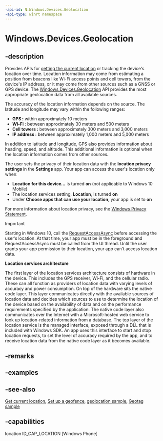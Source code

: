 ```yaml
---
-api-id: N:Windows.Devices.Geolocation
-api-type: winrt namespace
---
```


# Windows.Devices.Geolocation

## -description

Provides APIs for [getting the current location](http://msdn.microsoft.com/library/24dc9a41-8cc1-48b0-bc6d-24bf571afcc8) or tracking the device's location over time. Location information may come from estimating a position from beacons like Wi-Fi access points and cell towers, from the device's IP address, or it may come from other sources such as a GNSS or GPS device. The [Windows.Devices.Geolocation](windows_devices_geolocation.md) API provides the most appropriate geolocation data from all available sources.

The accuracy of the location information depends on the source. The latitude and longitude may vary within the following ranges:

+ **GPS :** within approximately 10 meters
+ **Wi-Fi :** between approximately 30 meters and 500 meters
+ **Cell towers :** between approximately 300 meters and 3,000 meters
+ **IP address :** between approximately 1,000 meters and 5,000 meters

In addition to latitude and longitude, GPS also provides information about heading, speed, and altitude. This additional information is optional when the location information comes from other sources.

The user sets the privacy of their location data with the **location privacy settings** in the **Settings** app. Your app can access the user's location only when:

+ **Location for this device...** is turned **on** (not applicable to Windows 10 Mobile)
+ The location services setting, **Location**, is turned **on**
+ Under **Choose apps that can use your location**, your app is set to **on**

For more information about location privacy, see the [Windows Privacy Statement](http://go.microsoft.com/fwlink/p/?LinkId=521839).

> [!IMPORTANT]
> Starting in Windows 10, call the [RequestAccessAsync](geolocator_requestaccessasync.md) before accessing the user’s location. At that time, your app must be in the foreground and RequestAccessAsync must be called from the UI thread. Until the user grants your app permission to their location, your app can't access location data.

**Location services architecture**

The first layer of the location services architecture consists of hardware in the device. This includes the GPS receiver, Wi-Fi, and the cellular radio. These can all function as providers of location data with varying levels of accuracy and power consumption. On top of the hardware sits the native code layer. This layer communicates directly with the available sources of location data and decides which sources to use to determine the location of the device based on the availability of data and on the performance requirements specified by the application. The native code layer also communicates over the Internet with a Microsoft-hosted web service to look up location-related information from a database. The top layer of the location service is the managed interface, exposed through a DLL that is included with Windows SDK. An app uses this interface to start and stop location requests, to set the level of accuracy required by the app, and to receive location data from the native code layer as it becomes available.

## -remarks

## -examples

## -see-also

[Get current location](http://msdn.microsoft.com/library/24dc9a41-8cc1-48b0-bc6d-24bf571afcc8), [Set up a geofence](http://msdn.microsoft.com/library/a3a46e03-0751-4dbd-a2a1-2323db09bdba), [geolocation sample](http://go.microsoft.com/fwlink/p/?linkid=533278), [Geotag sample](https://github.com/Microsoft/Windows-universal-samples/tree/master/Samples/Geotag)

## -capabilities

location
ID_CAP_LOCATION [Windows Phone]
